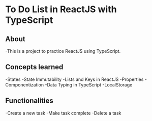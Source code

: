 # To Do List in ReactJS with TypeScript

## About
-This is a project to practice ReactJS using TypeScript.

## Concepts learned
-States
-State Immutability
-Lists and Keys in ReactJS
-Properties
-Componentization
-Data Typing in TypeScript
-LocalStorage 

## Functionalities
-Create a new task
-Make task complete
-Delete a task
